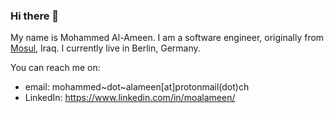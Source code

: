 ### Hi there 👋

My name is Mohammed Al-Ameen. I am a software engineer, originally from <a href="[(https://maps.app.goo.gl/cbbiRm4FUdoHd4nK7)]" target="_blank">Mosul</a>, Iraq. I currently live in Berlin, Germany.

You can reach me on:
  - email: mohammed\~dot\~alameen[at]protonmail(dot)ch
  - LinkedIn: https://www.linkedin.com/in/moalameen/
